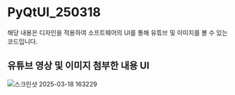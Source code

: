 # PyQtUI_250318
해당 내용은 디자인을 적용하여 소프트웨어의 UI를 통해 유튜브 및 이미지를 볼 수 있는 코드입니다.

## 유튜브 영상 및 이미지 첨부한 내용 UI

![스크린샷 2025-03-18 163229](https://github.com/user-attachments/assets/5ee038cb-3337-4b56-a3d3-67c2610ed878)


